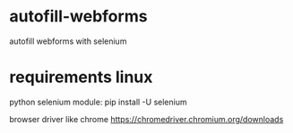 # autofill-webforms
autofill webforms with selenium

# requirements linux
python 
selenium module:
pip install -U selenium

browser driver like chrome
https://chromedriver.chromium.org/downloads

